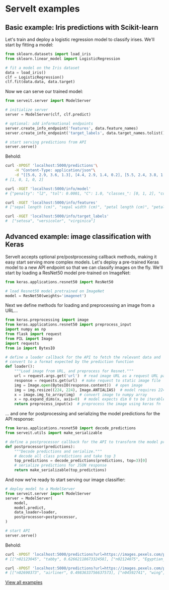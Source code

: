 # ServeIt examples

## Basic example: Iris predictions with Scikit-learn

Let's train and deploy a logistic regression model to classify irises. We'll start by fitting a model:
```python
from sklearn.datasets import load_iris
from sklearn.linear_model import LogisticRegression

# fit a model on the Iris dataset
data = load_iris()
clf = LogisticRegression()
clf.fit(data.data, data.target)
```
Now we can serve our trained model:
```python
from serveit.server import ModelServer

# initialize server
server = ModelServer(clf, clf.predict)

# optional: add informational endpoints
server.create_info_endpoint('features', data.feature_names)
server.create_info_endpoint('target_labels', data.target_names.tolist())

# start serving predictions from API
server.serve()
```

Behold:
```bash
curl -XPOST 'localhost:5000/predictions'\
	-H "Content-Type: application/json"\
	-d "[[5.6, 2.9, 3.6, 1.3], [4.4, 2.9, 1.4, 0.2], [5.5, 2.4, 3.8, 1.1], [5.0, 3.4, 1.5, 0.2], [5.7, 2.5, 5.0, 2.0]]"
# [1, 0, 1, 0, 2]

curl -XGET 'localhost:5000/info/model'
# {"penalty": "l2", "tol": 0.0001, "C": 1.0, "classes_": [0, 1, 2], "coef_": [[0.4150, 1.4613, -2.2621, -1.0291], ...], ...}

curl -XGET 'localhost:5000/info/features'
# ["sepal length (cm)", "sepal width (cm)", "petal length (cm)", "petal width (cm)"]

curl -XGET 'localhost:5000/info/target_labels'
#  ["setosa", "versicolor", "virginica"]
```

## Advanced example: image classification with Keras

ServeIt accepts optional pre/postprocessing callback methods, making it easy start serving more complex models. Let's deploy a pre-trained Keras model to a new API endpoint so that we can classify images on the fly. We'll start by loading a ResNet50 model pre-trained on ImageNet:

```python
from keras.applications.resnet50 import ResNet50

# load Resnet50 model pretrained on ImageNet
model = ResNet50(weights='imagenet')
```

Next we define methods for loading and preprocessing an image from a URL...
```python
from keras.preprocessing import image
from keras.applications.resnet50 import preprocess_input
import numpy as np
from flask import request
from PIL import Image
import requests
from io import BytesIO

# define a loader callback for the API to fetch the relevant data and
# convert to a format expected by the prediction function
def loader():
    """Load image from URL, and preprocess for Resnet."""
    url = request.args.get('url')  # read image URL as a request URL param
    response = requests.get(url)  # make request to static image file
    img = Image.open(BytesIO(response.content))  # open image
    img = img.resize((224, 224), Image.ANTIALIAS)  # model requires 224x224 pixels
    x = image.img_to_array(img)  # convert image to numpy array
    x = np.expand_dims(x, axis=0)  # model expects dim 0 to be iterable across images
    return preprocess_input(x)  # preprocess the image using keras fn
```

... and one for postprocessing and serializing the model predictions for the API response:
```python
from keras.applications.resnet50 import decode_predictions
from serveit.utils import make_serializable

# define a postprocessor callback for the API to transform the model predictions
def postprocessor(predictions):
    """Decode predictions and serialize."""
    # decode all class predictions and take top 3
    top_predictions = decode_predictions(predictions, top=3)[0]
    # serialize predictions for JSON response
    return make_serializable(top_predictions)
```

And now we're ready to start serving our image classifier:
```python
# deploy model to a ModelServer
from serveit.server import ModelServer
server = ModelServer(
    model,
    model.predict,
    data_loader=loader,
    postprocessor=postprocessor,
)

# start API
server.serve()
```

Behold:
```bash
curl -XPOST 'localhost:5000/predictions?url=https://images.pexels.com/photos/96938/pexels-photo-96938.jpeg'
# [["n02123045", "tabby", 0.6266211867332458], ["n02124075", "Egyptian_cat", 0.1539127230644226], ["n02123159", "tiger_cat", 0.09456271678209305]]

curl -XPOST 'localhost:5000/predictions?url=https://images.pexels.com/photos/67807/plane-aircraft-take-off-sky-67807.jpeg'
# [["n02690373", "airliner", 0.4983633756637573], ["n04592741", "wing", 0.2677533030509949], ["n04552348", "warplane", 0.21882124245166779]]
```

[View all examples](https://github.com/rtlee9/serveit/tree/master/examples)
